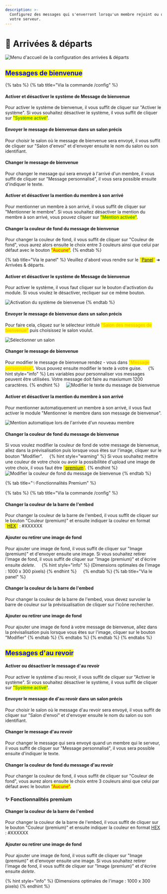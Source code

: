 ```yaml
---
description: >-
  Configurez des messages qui s'enverront lorsqu'un membre rejoint ou quitte
  votre serveur.
---
```


# 👋 Arrivées & départs

![Menu d'accueil de la configuration des arrivées & départs](<../../.gitbook/assets/welcome/view.png>)

## <mark style="color:blue;">Messages de bienvenue</mark>

{% tabs %}
{% tab title="Via la commande /config" %}
#### Activer et désactiver le système de Message de bienvenue

Pour activer le système de bienvenue, il vous suffit de cliquer sur "Activer le système". Si vous souhaitez désactiver le système, il vous suffit de cliquer sur <mark style="color:green;">"Système activé"</mark>.

#### Envoyer le message de bienvenue dans un salon précis

Pour choisir le salon où le message de bienvenue sera envoyé, il vous suffit de cliquer sur "Salon d'envoi" et d'envoyer ensuite le nom du salon ou son identifiant.

#### Changer le message de bienvenue

Pour changer le message qui sera envoyé à l'arrivé d'un membre, il vous suffit de cliquer sur "Message personnalisé", il vous sera possible ensuite d'indiquer le texte.

#### Activer et désactiver la mention du membre à son arrivé

Pour mentionner un membre à son arrivé, il vous suffit de cliquer sur "Mentionner le membre". Si vous souhaitez désactiver la mention du membre à son arrivé, vous pouvez cliquer sur <mark style="color:green;">"Mention activée"</mark>.

#### Changer la couleur de fond du message de bienvenue

Pour changer la couleur de fond, il vous suffit de cliquer sur "Couleur de fond", vous aurez alors ensuite le choix entre 3 couleurs ainsi que celui par défaut avec le bouton <mark style="color:red;">"Aucune"</mark>.
{% endtab %}

{% tab title="Via le panel" %}
Veuillez d'abord vous rendre sur le <mark style="color:orange;">"[Panel](https://draftbot.fr/dashboard/)"</mark> ➜ Arrivées & départs.

#### Activer et désactiver le système de Message de bienvenue

Pour activer le système, il vous faut cliquer sur le bouton d'activation du module. Si vous voulez le désactiver, recliquer sur ce même bouton.

![Activation du système de bienvenue](../../.gitbook/assets/welcome/dashboard-active.png)
{% endtab %}

#### Envoyer le message de bienvenue dans un salon précis

Pour faire cela, cliquez sur le sélecteur intitulé <mark style="color:orange;">"Salon des messages de bienvenue"</mark> puis choisissez le salon voulut.

![Sélectionner un salon](../../.gitbook/assets/welcome/dashboard-choisir-salon.png)

#### Changer le message de bienvenue

Pour modifier le message de bienvenue rendez - vous dans <mark style="color:orange;">"Message personnalisé"</mark>. Vous pouvez ensuite modifier le texte à votre guise.
ㅤ
{% hint style="info" %} 
Les variables pour personnaliser vos messages peuvent être utilisées. Votre message doit faire au maxiumum 1200 caractères.
{% endhint %}
ㅤ
![Modifier le texte du message de bienvenue](../../.gitbook/assets/welcome/dashboard-texte-welcome.png)

#### Activer et désactiver la mention du membre à son arrivé

Pour mentionner automatiquement un membre à son arrivé, il vous faut activer le module "Mentionner le membre dans son message de bienvenue".

![Mention automatique lors de l'arrivée d'un nouveau membre](../../.gitbook/assets/welcome/dashboard-mention-automatique.png)

#### Changer la couleur de fond du message de bienvenue

Si vous voulez modifier la couleur de fond de votre message de bienvenue, allez dans la prévisalisation puis lorsque vous êtes sur l'image, cliquer sur le bouton "Modifier".
ㅤ
{% hint style="warning" %}
Si vous souhaitez mettre une couleur de votre choix ou avoir la possibilitée d'upload une image de votre choix, il vous faut être <mark style="color:orange;">"[premium](https://draftbot.fr/premium)"</mark>.
{% endhint %}
ㅤ
![Modifier la couleur de fond du message de bienvenue](../../.gitbook/assets/welcome/dashboard-couleur-de-fond.gif)
{% endtab %}

{% tab title="✨Fonctionnalités Premium" %}

{% tabs %}
{% tab title="Via la commande /config" %}
#### Changer la couleur de la barre de l'embed

Pour changer la couleur de la barre de l'embed, il vous suffit de cliquer sur le bouton "Couleur (premium)" et ensuite indiquer la couleur en format <mark style="color:orange;">"[HEX](https://htmlcolorcodes.com/)"</mark> : #XXXXXX

#### Ajouter ou retirer une image de fond

Pour ajouter une image de fond, il vous suffit de cliquer sur "Image (premium)" et d'envoyer ensuite une image. Si vous souhaitez retirer l'image de fond, il vous suffit de cliquer sur "Image (premium)" et d'écrire ensuite _delete_.
ㅤ
{% hint style="info" %}
(Dimensions optimales de l'image : 1000 x 300 pixels)
{% endhint %}
ㅤ
{% endtab %}
{% tab title="Via le panel" %}
#### Changer la couleur de la barre de l'embed

Pour changer la couleur de la barre de l'embed, vous devez survoler la barre de couleur sur la prévisualisation de cliquer sur l'icône rechercher.

#### Ajouter ou retirer une image de fond

Pour ajouter une image de fond à votre message de bienvenue, allez dans la prévisalisation puis lorsque vous êtes sur l'image, cliquer sur le bouton "Modifier" 
{% endtab %}
{% endtabs %}
{% endtab %}
{% endtabs %}

## <mark style="color:blue;">Messages d'au revoir</mark>

#### Activer ou désactiver le message d'au revoir

Pour activer le système d'au revoir, il vous suffit de cliquer sur "Activer le système". Si vous souhaitez désactiver le système, il vous suffit de cliquer sur <mark style="color:green;">"Système activé"</mark>.

#### Envoyer le message de d'au revoir dans un salon précis

Pour choisir le salon où le message d'au revoir sera envoyé, il vous suffit de cliquer sur "Salon d'envoi" et d'envoyer ensuite le nom du salon ou son identifiant.

#### Changer le message d'au revoir

Pour changer le message qui sera envoyé quand un membre qui le serveur, il vous suffit de cliquer sur "Message personnalisé", il vous sera possible ensuite d'indiquer le texte.

#### Changer la couleur de fond du message d'au revoir

Pour changer la couleur de fond, il vous suffit de cliquer sur "Couleur de fond", vous aurez alors ensuite le choix entre 3 couleurs ainsi que celui par défaut avec le bouton <mark style="color:red;">"Aucune"</mark>.

### :sparkles: Fonctionnalités premium

#### Changer la couleur de la barre de l'embed

Pour changer la couleur de la barre de l'embed, il vous suffit de cliquer sur le bouton "Couleur (premium)" et ensuite indiquer la couleur en format [HEX](https://htmlcolorcodes.com/) : #XXXXXX

#### Ajouter ou retirer une image de fond

Pour ajouter une image de fond, il vous suffit de cliquer sur "Image (premium)" et d'envoyer ensuite une image. Si vous souhaitez retirer l'image de fond, il vous suffit de cliquer sur "Image (premium)" et d'écrire ensuite _delete_.

{% hint style="info" %}
(Dimensions optimales de l'image : 1000 x 300 pixels)
{% endhint %}

